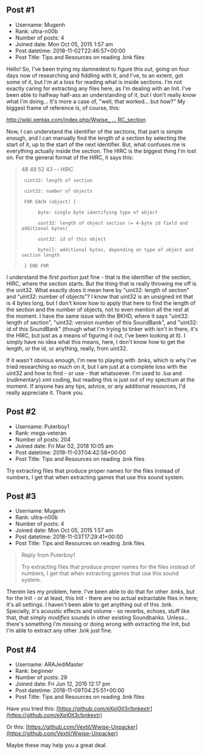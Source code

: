 ## Post #1
- Username: Mugenh
- Rank: ultra-n00b
- Number of posts: 4
- Joined date: Mon Oct 05, 2015 1:57 am
- Post datetime: 2018-11-02T22:46:57+00:00
- Post Title: Tips and Resources on reading .bnk files

Hello! So, I've been trying my damnedest to figure this out, going on four days now of researching and fiddling with it, and I've, to an extent, got some of it, but I'm at a loss for reading what is inside sections. I'm not exactly caring for extracting any files here, as I'm dealing with an Init. I've been able to halfway half-ass an understanding of it, but I don't really *know* what I'm doing... It's more a case of, "well, that worked... but *how*?" My biggest frame of reference is, of course, this:

[http://wiki.xentax.com/index.php/Wwise_ ... RC_section](http://wiki.xentax.com/index.php/Wwise_SoundBank_%28*.bnk%29#HIRC_section) 

Now, I can understand the identifier of the sections, that part is simple enough, and I can manually find the length of a section by selecting the start of it, up to the start of the next identifier. But, what confuses me is everything actually inside the section. The HIRC is the biggest thing I'm lost on. For the general format of the HIRC, it says this:

> 48 49 52 43 -- HIRC
>
>      uint32: length of section
>
>      uint32: number of objects
>
>      FOR EACH (object) {
>
>           byte: single byte identifying type of object
>
>           uint32: length of object section (= 4-byte id field and additional bytes)
>
>           uint32: id of this object
>
>           byte[]: additional bytes, depending on type of object and section length
>
>      } END FOR

I understand the first portion just fine - that is the identifier of the section, HIRC, where the section starts. But the thing that is really throwing me off is the unit32. What exactly does it mean here by "uint32: length of section" and "uint32: number of objects"? I know that uint32 is an unsigned int that is 4 bytes long, but I don't know how to apply that here to find the length of the section and the number of objects, not to even mention all the rest at the moment. I have the same issue with the BKHD, where it says "uint32: length of section", "uint32: version number of this SoundBank", and "uint32: id of this SoundBank" (though what I'm trying to tinker with isn't in there, it's the HIRC, but just as a means of figuring it out, I've been looking at it). I simply have no idea what this means, here, I don't know how to get the length, or the id, or anything, really, from uint32. 

If it wasn't obvious enough, I'm new to playing with .bnks, which is why I've tried researching so much on it, but I am just at a complete loss with the uint32 and how to find - or use - that whatsoever. I'm used to .lua and (rudimentary).xml coding, but reading this is just out of my spectrum at the moment. If anyone has any tips, advice, or any additional resources, I'd really appreciate it. Thank you.
## Post #2
- Username: Puterboy1
- Rank: mega-veteran
- Number of posts: 204
- Joined date: Fri Mar 02, 2018 10:05 am
- Post datetime: 2018-11-03T04:42:58+00:00
- Post Title: Tips and Resources on reading .bnk files

Try extracting files that produce proper names for the files instead of numbers, I get that when extracting games that use this sound system.
## Post #3
- Username: Mugenh
- Rank: ultra-n00b
- Number of posts: 4
- Joined date: Mon Oct 05, 2015 1:57 am
- Post datetime: 2018-11-03T17:29:41+00:00
- Post Title: Tips and Resources on reading .bnk files

> Reply from Puterboy1
>
> Try extracting files that produce proper names for the files instead of numbers, I get that when extracting games that use this sound system.

Therein lies my problem, here. I've been able to do that for other .bnks, but for the Init - or at least, this Init - there are no actual extractable files in here; it's all settings. I haven't been able to get anything out of this .bnk. Specially, it's acoustic effects and volume - so reverbs, echoes, stuff like that, that simply *modifies* sounds in other existing Soundbanks. Unless... there's something I'm missing or doing wrong with extracting the Init, but I'm able to extract any other .bnk just fine.
## Post #4
- Username: ARAJediMaster
- Rank: beginner
- Number of posts: 29
- Joined date: Fri Jun 12, 2015 12:17 pm
- Post datetime: 2018-11-09T04:25:51+00:00
- Post Title: Tips and Resources on reading .bnk files

Have you tried this: [https://github.com/eXpl0it3r/bnkextr](https://github.com/eXpl0it3r/bnkextr)

Or this: [https://github.com/Vextil/Wwise-Unpacker](https://github.com/Vextil/Wwise-Unpacker)

Maybe these may help you a great deal.
